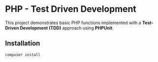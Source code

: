 # PHP - Test Driven Development

This project demonstrates basic PHP functions implemented with a **Test-Driven Development (TDD)** approach using **PHPUnit**.

## Installation

```bash
composer install
